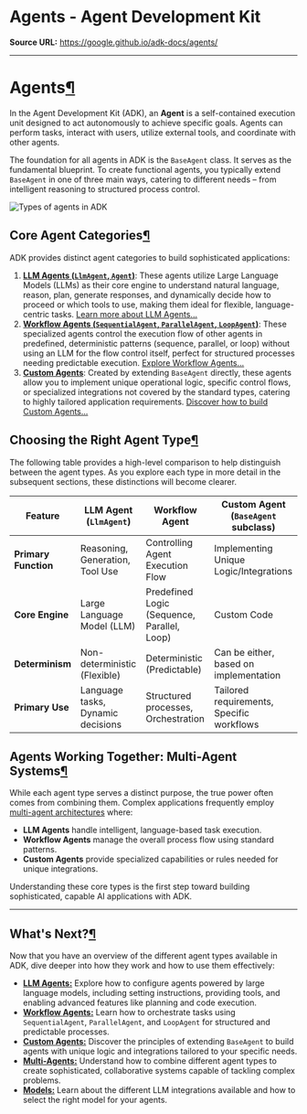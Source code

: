 # Agents - Agent Development Kit

**Source URL:** https://google.github.io/adk-docs/agents/

---

# Agents[¶](#agents "Permanent link")

In the Agent Development Kit (ADK), an **Agent** is a self-contained execution unit designed to act autonomously to achieve specific goals. Agents can perform tasks, interact with users, utilize external tools, and coordinate with other agents.

The foundation for all agents in ADK is the `BaseAgent` class. It serves as the fundamental blueprint. To create functional agents, you typically extend `BaseAgent` in one of three main ways, catering to different needs – from intelligent reasoning to structured process control.

![Types of agents in ADK](../assets/agent-types.png)

## Core Agent Categories[¶](#core-agent-categories "Permanent link")

ADK provides distinct agent categories to build sophisticated applications:

1. [**LLM Agents (`LlmAgent`, `Agent`)**](llm-agents/): These agents utilize Large Language Models (LLMs) as their core engine to understand natural language, reason, plan, generate responses, and dynamically decide how to proceed or which tools to use, making them ideal for flexible, language-centric tasks. [Learn more about LLM Agents...](llm-agents/)
2. [**Workflow Agents (`SequentialAgent`, `ParallelAgent`, `LoopAgent`)**](workflow-agents/): These specialized agents control the execution flow of other agents in predefined, deterministic patterns (sequence, parallel, or loop) without using an LLM for the flow control itself, perfect for structured processes needing predictable execution. [Explore Workflow Agents...](workflow-agents/)
3. [**Custom Agents**](custom-agents/): Created by extending `BaseAgent` directly, these agents allow you to implement unique operational logic, specific control flows, or specialized integrations not covered by the standard types, catering to highly tailored application requirements. [Discover how to build Custom Agents...](custom-agents/)

## Choosing the Right Agent Type[¶](#choosing-the-right-agent-type "Permanent link")

The following table provides a high-level comparison to help distinguish between the agent types. As you explore each type in more detail in the subsequent sections, these distinctions will become clearer.

| Feature | LLM Agent (`LlmAgent`) | Workflow Agent | Custom Agent (`BaseAgent` subclass) |
| --- | --- | --- | --- |
| **Primary Function** | Reasoning, Generation, Tool Use | Controlling Agent Execution Flow | Implementing Unique Logic/Integrations |
| **Core Engine** | Large Language Model (LLM) | Predefined Logic (Sequence, Parallel, Loop) | Custom Code |
| **Determinism** | Non-deterministic (Flexible) | Deterministic (Predictable) | Can be either, based on implementation |
| **Primary Use** | Language tasks, Dynamic decisions | Structured processes, Orchestration | Tailored requirements, Specific workflows |

## Agents Working Together: Multi-Agent Systems[¶](#agents-working-together-multi-agent-systems "Permanent link")

While each agent type serves a distinct purpose, the true power often comes from combining them. Complex applications frequently employ [multi-agent architectures](multi-agents/) where:

* **LLM Agents** handle intelligent, language-based task execution.
* **Workflow Agents** manage the overall process flow using standard patterns.
* **Custom Agents** provide specialized capabilities or rules needed for unique integrations.

Understanding these core types is the first step toward building sophisticated, capable AI applications with ADK.

---

## What's Next?[¶](#whats-next "Permanent link")

Now that you have an overview of the different agent types available in ADK, dive deeper into how they work and how to use them effectively:

* [**LLM Agents:**](llm-agents/) Explore how to configure agents powered by large language models, including setting instructions, providing tools, and enabling advanced features like planning and code execution.
* [**Workflow Agents:**](workflow-agents/) Learn how to orchestrate tasks using `SequentialAgent`, `ParallelAgent`, and `LoopAgent` for structured and predictable processes.
* [**Custom Agents:**](custom-agents/) Discover the principles of extending `BaseAgent` to build agents with unique logic and integrations tailored to your specific needs.
* [**Multi-Agents:**](multi-agents/) Understand how to combine different agent types to create sophisticated, collaborative systems capable of tackling complex problems.
* [**Models:**](models/) Learn about the different LLM integrations available and how to select the right model for your agents.